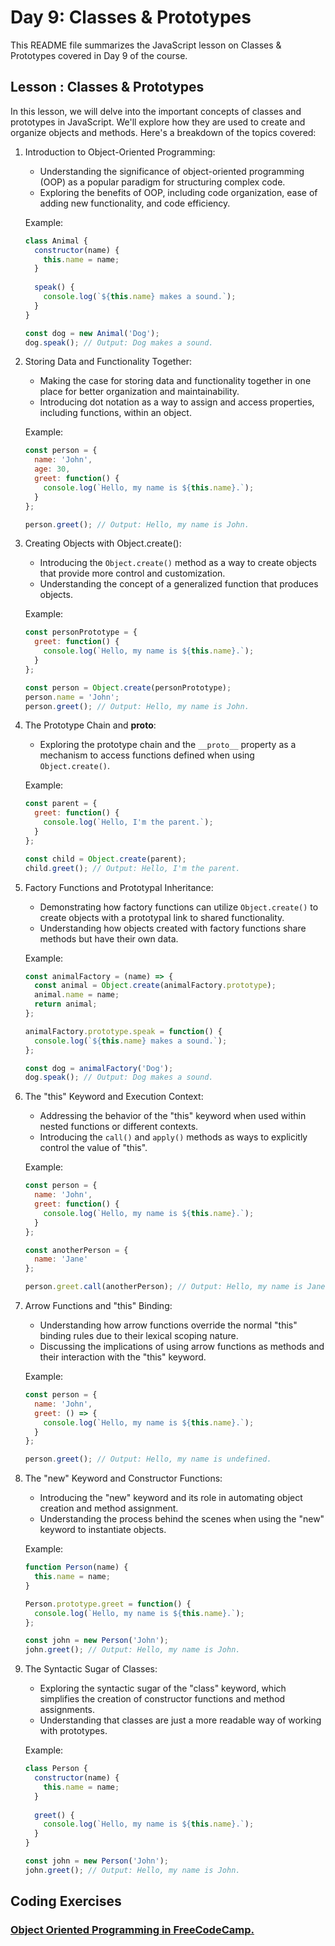 # Day 9: Classes & Prototypes

This README file summarizes the JavaScript lesson on Classes & Prototypes covered in Day 9 of the course.

## Lesson : Classes & Prototypes

In this lesson, we will delve into the important concepts of classes and prototypes in JavaScript. We'll explore how they are used to create and organize objects and methods. Here's a breakdown of the topics covered:

1. Introduction to Object-Oriented Programming:
   - Understanding the significance of object-oriented programming (OOP) as a popular paradigm for structuring complex code.
   - Exploring the benefits of OOP, including code organization, ease of adding new functionality, and code efficiency.
   
   Example:
   ```javascript
   class Animal {
     constructor(name) {
       this.name = name;
     }
     
     speak() {
       console.log(`${this.name} makes a sound.`);
     }
   }
   
   const dog = new Animal('Dog');
   dog.speak(); // Output: Dog makes a sound.
   ```

2. Storing Data and Functionality Together:
   - Making the case for storing data and functionality together in one place for better organization and maintainability.
   - Introducing dot notation as a way to assign and access properties, including functions, within an object.
   
   Example:
   ```javascript
   const person = {
     name: 'John',
     age: 30,
     greet: function() {
       console.log(`Hello, my name is ${this.name}.`);
     }
   };
   
   person.greet(); // Output: Hello, my name is John.
   ```

3. Creating Objects with Object.create():
   - Introducing the `Object.create()` method as a way to create objects that provide more control and customization.
   - Understanding the concept of a generalized function that produces objects.
   
   Example:
   ```javascript
   const personPrototype = {
     greet: function() {
       console.log(`Hello, my name is ${this.name}.`);
     }
   };
   
   const person = Object.create(personPrototype);
   person.name = 'John';
   person.greet(); // Output: Hello, my name is John.
   ```

4. The Prototype Chain and __proto__:
   - Exploring the prototype chain and the `__proto__` property as a mechanism to access functions defined when using `Object.create()`.
   
   Example:
   ```javascript
   const parent = {
     greet: function() {
       console.log(`Hello, I'm the parent.`);
     }
   };
   
   const child = Object.create(parent);
   child.greet(); // Output: Hello, I'm the parent.
   ```

5. Factory Functions and Prototypal Inheritance:
   - Demonstrating how factory functions can utilize `Object.create()` to create objects with a prototypal link to shared functionality.
   - Understanding how objects created with factory functions share methods but have their own data.
   
   Example:
   ```javascript
   const animalFactory = (name) => {
     const animal = Object.create(animalFactory.prototype);
     animal.name = name;
     return animal;
   };
   
   animalFactory.prototype.speak = function() {
     console.log(`${this.name} makes a sound.`);
   };
   
   const dog = animalFactory('Dog');
   dog.speak(); // Output: Dog makes a sound.
   ```

6. The "this" Keyword and Execution Context:
   - Addressing the behavior of the "this" keyword when used within nested functions or different contexts.
   - Introducing the `call()` and `apply()` methods as ways to explicitly control the value of "this".
   
   Example:
   ```javascript
   const person = {
     name: 'John',
     greet: function() {
       console.log(`Hello, my name is ${this.name}.`);
     }
   };
   
   const anotherPerson = {
     name: 'Jane'
   };
   
   person.greet.call(anotherPerson); // Output: Hello, my name is Jane.
   ```

7. Arrow Functions and "this" Binding:
   - Understanding how arrow functions override the normal "this" binding rules due to their lexical scoping nature.
   - Discussing the implications of using arrow functions as methods and their interaction with the "this" keyword.
   
   Example:
   ```javascript
   const person = {
     name: 'John',
     greet: () => {
       console.log(`Hello, my name is ${this.name}.`);
     }
   };
   
   person.greet(); // Output: Hello, my name is undefined.
   ```

8. The "new" Keyword and Constructor Functions:
   - Introducing the "new" keyword and its role in automating object creation and method assignment.
   - Understanding the process behind the scenes when using the "new" keyword to instantiate objects.
   
   Example:
   ```javascript
   function Person(name) {
     this.name = name;
   }
   
   Person.prototype.greet = function() {
     console.log(`Hello, my name is ${this.name}.`);
   };
   
   const john = new Person('John');
   john.greet(); // Output: Hello, my name is John.
   ```

9. The Syntactic Sugar of Classes:
   - Exploring the syntactic sugar of the "class" keyword, which simplifies the creation of constructor functions and method assignments.
   - Understanding that classes are just a more readable way of working with prototypes.
   
   Example:
   ```javascript
   class Person {
     constructor(name) {
       this.name = name;
     }
     
     greet() {
       console.log(`Hello, my name is ${this.name}.`);
     }
   }
   
   const john = new Person('John');
   john.greet(); // Output: Hello, my name is John.
   ```



## Coding Exercises

### [Object Oriented Programming in FreeCodeCamp.](https://github.com/orjwan-alrajaby/gsg-expressjs-backend-training-2023/blob/main/learning-sprint-1/week2-day4-tasks/tasks.md)



